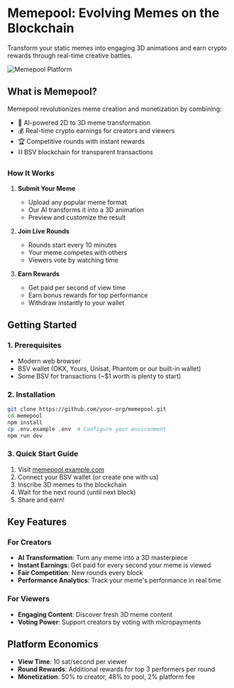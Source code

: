 # Memepool: Evolving Memes on the Blockchain

Transform your static memes into engaging 3D animations and earn crypto rewards through real-time creative battles.

![Memepool Platform](docs/assets/platform-preview.png)

## What is Memepool?

Memepool revolutionizes meme creation and monetization by combining:
- 🎨 AI-powered 2D to 3D meme transformation
- 💰 Real-time crypto earnings for creators and viewers
- 🏆 Competitive rounds with instant rewards
- ⛓️ BSV blockchain for transparent transactions

### How It Works

1. **Submit Your Meme**
   - Upload any popular meme format
   - Our AI transforms it into a 3D animation
   - Preview and customize the result

2. **Join Live Rounds**
   - Rounds start every 10 minutes
   - Your meme competes with others
   - Viewers vote by watching time

3. **Earn Rewards**
   - Get paid per second of view time
   - Earn bonus rewards for top performance
   - Withdraw instantly to your wallet

## Getting Started

### 1. Prerequisites
- Modern web browser
- BSV wallet (OKX, Yours, Unisat, Phantom or our built-in wallet)
- Some BSV for transactions (~$1 worth is plenty to start)

### 2. Installation
```bash
git clone https://github.com/your-org/memepool.git
cd memepool
npm install
cp .env.example .env  # Configure your environment
npm run dev
```

### 3. Quick Start Guide
1. Visit [memepool.example.com](https://memepool.example.com)
2. Connect your BSV wallet (or create one with us)
3. Inscribe 3D memes to the blockchain
4. Wait for the next round (until next block)
5. Share and earn!

## Key Features

### For Creators
- **AI Transformation**: Turn any meme into a 3D masterpiece
- **Instant Earnings**: Get paid for every second your meme is viewed
- **Fair Competition**: New rounds every block
- **Performance Analytics**: Track your meme's performance in real time

### For Viewers
- **Engaging Content**: Discover fresh 3D meme content
- **Voting Power**: Support creators by voting with micropayments

## Platform Economics

- **View Time**: 10 sat/second per viewer
- **Round Rewards**: Additional rewards for top 3 performers per round
- **Monetization**: 50% to creator, 48% to pool, 2% platform fee
